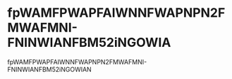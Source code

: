 # fpWAMFPWAPFAIWNNFWAPNPN2FMWAFMNI-FNINWIANFBM52iNGOWIA
fpWAMFPWAPFAIWNNFWAPNPN2FMWAFMNI-FNINWIANFBM52iNGOWIAN
